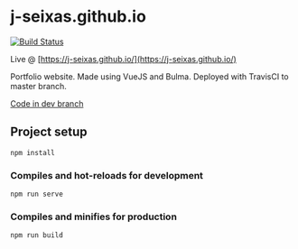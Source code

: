 # j-seixas.github.io

[![Build Status](https://travis-ci.org/j-seixas/j-seixas.github.io.svg?branch=dev)](https://travis-ci.org/j-seixas/j-seixas.github.io)

Live @ [https://j-seixas.github.io/](https://j-seixas.github.io/)

Portfolio website. Made using VueJS and Bulma. Deployed with TravisCI to master branch.

[Code in dev branch](https://github.com/j-seixas/j-seixas.github.io/tree/dev)



## Project setup
```
npm install
```

### Compiles and hot-reloads for development
```
npm run serve
```

### Compiles and minifies for production
```
npm run build
```